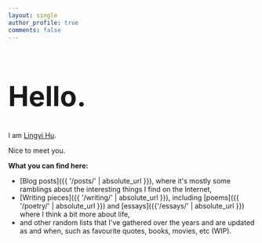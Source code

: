 ```yaml
---
layout: single
author_profile: true
comments: false
---
```


<h1 id="Hello" style="font-size: 4em">Hello.</h1>
 
<p id="intro-line">I am 
<a id="name" href="http://theconfused.me">Lingyi Hu</a>.</p>

Nice to meet you. 


**What you can find here:**

- [Blog posts]({{ '/posts/' | absolute_url }}), where it's mostly some ramblings about the interesting things I find on the Internet,
- [Writing pieces]({{ '/writing/' | absolute_url }}), including [poems]({{ '/poetry/' | absolute_url }}) and [essays]({{'/essays/' | absolute_url }}) where I think a bit more about life, 
- and other random lists that I've gathered over the years and are updated as and when, such as favourite quotes, books, movies, etc (WIP).
